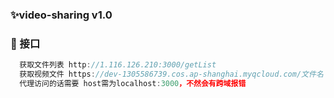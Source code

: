 ### ✨video-sharing v1.0

### 🔨 接口
 ```jsx
   获取文件列表 http://1.116.126.210:3000/getList
   获取视频文件 https://dev-1305586739.cos.ap-shanghai.myqcloud.com/文件名
   代理访问的话需要 host需为localhost:3000，不然会有跨域报错
```
